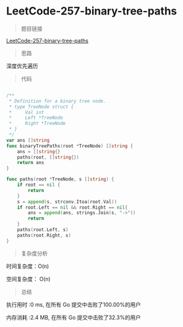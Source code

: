 # LeetCode-257-binary-tree-paths

> 题目链接

[LeetCode-257-binary-tree-paths](https://leetcode-cn.com/problems/binary-tree-paths/)

> 思路

深度优先遍历

> 代码

```go

/**
 * Definition for a binary tree node.
 * type TreeNode struct {
 *     Val int
 *     Left *TreeNode
 *     Right *TreeNode
 * }
 */
var ans []string
func binaryTreePaths(root *TreeNode) []string {
	ans = []string{}
	paths(root, []string{})
	return ans
}

func paths(root *TreeNode, s []string) {
	if root == nil {
		return 
	}
	s = append(s, strconv.Itoa(root.Val))
	if root.Left == nil && root.Right == nil{
		ans = append(ans, strings.Join(s, "->"))
		return
	}
	paths(root.Left, s)
	paths(root.Right, s)
}

```

> 复杂度分析

时间复杂度：O(n)

空间复杂度： O(n)


> 总结

执行用时 :0 ms, 在所有 Go 提交中击败了100.00%的用户

内存消耗 :2.4 MB, 在所有 Go 提交中击败了32.3%的用户

